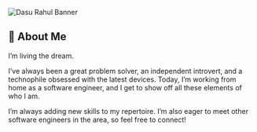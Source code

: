 ![Dasu Rahul Banner](https://s4.gifyu.com/images/Dasu-Rahul-1.gif)


## 🚀 About Me

I’m living the dream.

I’ve always been a great problem solver, an independent introvert, and a technophile obsessed with the latest devices. Today, I’m working from home as a software engineer, and I get to show off all these elements of who I am.

I’m always adding new skills to my repertoire. I’m also eager to meet other software engineers in the area, so feel free to connect!

